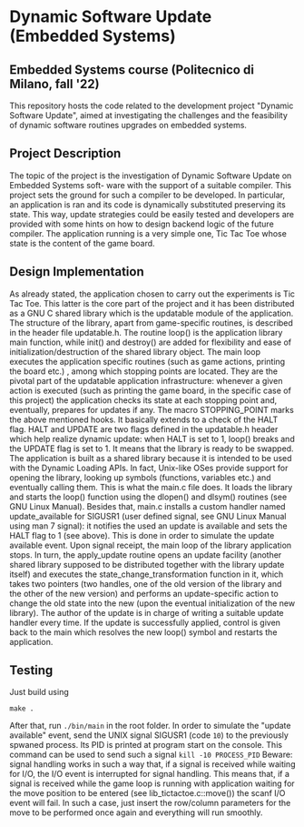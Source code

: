 # Dynamic Software Update (Embedded Systems)

## Embedded Systems course (Politecnico di Milano, fall '22)  

This repository hosts the code related to the development project "Dynamic Software Update", aimed at investigating the challenges and 
the feasibility of dynamic software routines upgrades on embedded systems.   

## Project Description
The topic of the project is the investigation of Dynamic Software Update on Embedded Systems soft-
ware with the support of a suitable compiler. This project sets the ground for such a compiler to be
developed. In particular, an application is ran and its code is dynamically substituted preserving its
state. This way, update strategies could be easily tested and developers are provided with some hints
on how to design backend logic of the future compiler. The application running is a very simple one,
Tic Tac Toe whose state is the content of the game board.

## Design Implementation
As already stated, the application chosen to carry out the experiments is Tic Tac Toe. This latter is the core part of
the project and it has been distributed as a GNU C shared library which is the updatable module
of the application. The structure of the library, apart from game-specific routines, is described in the
header file updatable.h. The routine loop() is the application library main function, while init() and
destroy() are added for flexibility and ease of initialization/destruction of the shared library object. The
main loop executes the application specific routines (such as game actions, printing the board etc.)
, among which stopping points are located. They are the pivotal part of the updatable application
infrastructure: whenever a given action is executed (such as printing the game board, in the specific
case of this project) the application checks its state at each stopping point and, eventually, prepares for
updates if any. The macro STOPPING_POINT marks the above mentioned hooks. It basically extends
to a check of the HALT flag. HALT and UPDATE are two flags defined in the updatable.h header which
help realize dynamic update: when HALT is set to 1, loop() breaks and the UPDATE flag is set to 1. It
means that the library is ready to be swapped.
The application is built as a shared library because it is intended to be used with the Dynamic Loading
APIs. In fact, Unix-like OSes provide support for opening the library, looking up symbols (functions,
variables etc.) and eventually calling them. This is what the main.c file does. It loads the library and
starts the loop() function using the dlopen() and dlsym() routines (see GNU Linux Manual).
Besides that, main.c installs a custom handler named update_available for SIGUSR1 (user defined
signal, see GNU Linux Manual using man 7 signal): it notifies the used an update is available and sets
the HALT flag to 1 (see above). This is done in order to simulate the update available event. Upon
signal receipt, the main loop of the library application stops. In turn, the apply_update routine opens an
update facility (another shared library supposed to be distributed together with the library update itself)
and executes the state_change_transformation function in it, which takes two pointers (two handles,
one of the old version of the library and the other of the new version) and performs an update-specific
action to change the old state into the new (upon the eventual initialization of the new library). The
author of the update is in charge of writing a suitable update handler every time.
If the update is successfully applied, control is given back to the main which resolves the new loop()
symbol and restarts the application.

## Testing
Just build using 
```
make .
```
After that, run 
```./bin/main```
in the root folder. 
In order to simulate the "update available" event, send the UNIX signal SIGUSR1 (code `10`) to the previously spwaned process. Its PID is printed at program start on the console. This command can be used to send such a signal 
```kill -10 PROCESS_PID```
Beware: signal handling works in such a way that, if a signal is received while waiting for I/O, the I/O event is interrupted for signal handling. 
This means that, if a signal is received while the game loop is running with application waiting for the move position to be entered (see lib_tictactoe.c::move()) the scanf I/O event will fail. In such a case, just insert the row/column parameters for the move to be performed once again and everything will run smoothly. 
